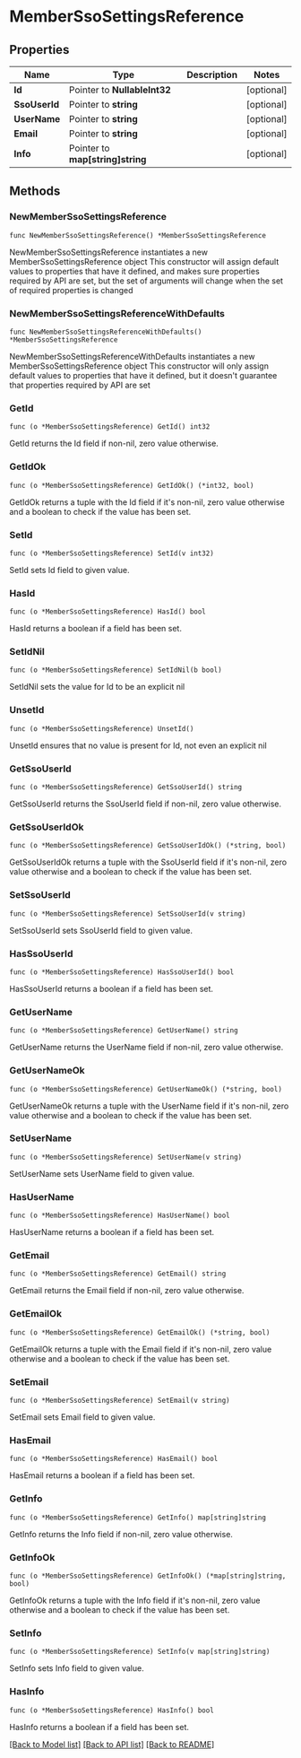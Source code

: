 # MemberSsoSettingsReference

## Properties

Name | Type | Description | Notes
------------ | ------------- | ------------- | -------------
**Id** | Pointer to **NullableInt32** |  | [optional] 
**SsoUserId** | Pointer to **string** |  | [optional] 
**UserName** | Pointer to **string** |  | [optional] 
**Email** | Pointer to **string** |  | [optional] 
**Info** | Pointer to **map[string]string** |  | [optional] 

## Methods

### NewMemberSsoSettingsReference

`func NewMemberSsoSettingsReference() *MemberSsoSettingsReference`

NewMemberSsoSettingsReference instantiates a new MemberSsoSettingsReference object
This constructor will assign default values to properties that have it defined,
and makes sure properties required by API are set, but the set of arguments
will change when the set of required properties is changed

### NewMemberSsoSettingsReferenceWithDefaults

`func NewMemberSsoSettingsReferenceWithDefaults() *MemberSsoSettingsReference`

NewMemberSsoSettingsReferenceWithDefaults instantiates a new MemberSsoSettingsReference object
This constructor will only assign default values to properties that have it defined,
but it doesn't guarantee that properties required by API are set

### GetId

`func (o *MemberSsoSettingsReference) GetId() int32`

GetId returns the Id field if non-nil, zero value otherwise.

### GetIdOk

`func (o *MemberSsoSettingsReference) GetIdOk() (*int32, bool)`

GetIdOk returns a tuple with the Id field if it's non-nil, zero value otherwise
and a boolean to check if the value has been set.

### SetId

`func (o *MemberSsoSettingsReference) SetId(v int32)`

SetId sets Id field to given value.

### HasId

`func (o *MemberSsoSettingsReference) HasId() bool`

HasId returns a boolean if a field has been set.

### SetIdNil

`func (o *MemberSsoSettingsReference) SetIdNil(b bool)`

 SetIdNil sets the value for Id to be an explicit nil

### UnsetId
`func (o *MemberSsoSettingsReference) UnsetId()`

UnsetId ensures that no value is present for Id, not even an explicit nil
### GetSsoUserId

`func (o *MemberSsoSettingsReference) GetSsoUserId() string`

GetSsoUserId returns the SsoUserId field if non-nil, zero value otherwise.

### GetSsoUserIdOk

`func (o *MemberSsoSettingsReference) GetSsoUserIdOk() (*string, bool)`

GetSsoUserIdOk returns a tuple with the SsoUserId field if it's non-nil, zero value otherwise
and a boolean to check if the value has been set.

### SetSsoUserId

`func (o *MemberSsoSettingsReference) SetSsoUserId(v string)`

SetSsoUserId sets SsoUserId field to given value.

### HasSsoUserId

`func (o *MemberSsoSettingsReference) HasSsoUserId() bool`

HasSsoUserId returns a boolean if a field has been set.

### GetUserName

`func (o *MemberSsoSettingsReference) GetUserName() string`

GetUserName returns the UserName field if non-nil, zero value otherwise.

### GetUserNameOk

`func (o *MemberSsoSettingsReference) GetUserNameOk() (*string, bool)`

GetUserNameOk returns a tuple with the UserName field if it's non-nil, zero value otherwise
and a boolean to check if the value has been set.

### SetUserName

`func (o *MemberSsoSettingsReference) SetUserName(v string)`

SetUserName sets UserName field to given value.

### HasUserName

`func (o *MemberSsoSettingsReference) HasUserName() bool`

HasUserName returns a boolean if a field has been set.

### GetEmail

`func (o *MemberSsoSettingsReference) GetEmail() string`

GetEmail returns the Email field if non-nil, zero value otherwise.

### GetEmailOk

`func (o *MemberSsoSettingsReference) GetEmailOk() (*string, bool)`

GetEmailOk returns a tuple with the Email field if it's non-nil, zero value otherwise
and a boolean to check if the value has been set.

### SetEmail

`func (o *MemberSsoSettingsReference) SetEmail(v string)`

SetEmail sets Email field to given value.

### HasEmail

`func (o *MemberSsoSettingsReference) HasEmail() bool`

HasEmail returns a boolean if a field has been set.

### GetInfo

`func (o *MemberSsoSettingsReference) GetInfo() map[string]string`

GetInfo returns the Info field if non-nil, zero value otherwise.

### GetInfoOk

`func (o *MemberSsoSettingsReference) GetInfoOk() (*map[string]string, bool)`

GetInfoOk returns a tuple with the Info field if it's non-nil, zero value otherwise
and a boolean to check if the value has been set.

### SetInfo

`func (o *MemberSsoSettingsReference) SetInfo(v map[string]string)`

SetInfo sets Info field to given value.

### HasInfo

`func (o *MemberSsoSettingsReference) HasInfo() bool`

HasInfo returns a boolean if a field has been set.


[[Back to Model list]](../README.md#documentation-for-models) [[Back to API list]](../README.md#documentation-for-api-endpoints) [[Back to README]](../README.md)


